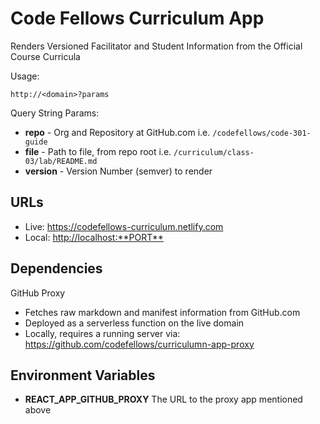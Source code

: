 # Code Fellows Curriculum App

Renders Versioned Facilitator and Student Information from the Official Course Curricula

Usage:

`http://<domain>?params`

Query String Params:

- **repo** - Org and Repository at GitHub.com i.e. `/codefellows/code-301-guide`
- **file** - Path to file, from repo root i.e. `/curriculum/class-03/lab/README.md`
- **version** - Version Number (semver) to render

## URLs

- Live: <https://codefellows-curriculum.netlify.com>
- Local: <http://localhost:**PORT**>

## Dependencies

GitHub Proxy

- Fetches raw markdown and manifest information from GitHub.com
- Deployed as a serverless function on the live domain
- Locally, requires a running server via: <https://github.com/codefellows/curriculumn-app-proxy>

## Environment Variables

- **REACT_APP_GITHUB_PROXY** The URL to the proxy app mentioned above
